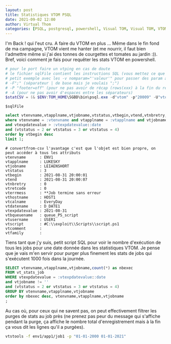 ```yaml
---
layout: post
title: Statistiques VTOM PSQL
date: 2021-09-02 12:00
author: Virtual Thom
categories: [PSQL, postgresql, powershell, Visual TOM, Visual TOM, VTOM, VTOM]
---
```

I'm Back ! qui l'eut cru. A faire du VTOM en plus ... Même dans le fin fond de ma campagne, VTOM vient me hanter (et me nourrir, il faut bien l'admettre même si j'ai des tonnes de courgettes et tomates au jardin :)).  
Bref, voici comment je fais pour requêter les stats VTOM en powershell.  

```powershell
# pour le port faire un vtping en cas de doute
# le fichier sqlFile contient les instructions SQL (vous mettez ce que vous voulez bien sûr, dans mon cas c'était pour avoir la dernière exécution d'un job donné en paramètres
# petit exemple avec les -v nomparam="'valeur'" pour passer des param au script SQL :nomparam
# -F";" (séparateur | de base mais je voulais ";")
# -P "footer=off" (pour ne pas avoir de récap (rows(xxx) à la fin du résultat)
# -A (pour ne pas avoir d'espaces entre les séparateurs)
$statCSV = (& $ENV:TOM_HOME\SGBD\bin\psql.exe -d"vtom" -p"20009" -U"vtom" -f $sqlFile -v vtenvname="'$vtenvname'" -v vtapplname="'$vtapplname'" -v vtjobname="'$vtjobname'" -v vtexpdatevalue="'$dateStatAge'" -A -F";" -P "footer=off") | ConvertFrom-Csv -Delimiter ';'
```
<!--more-->

`$sqlFile`
```sql
select vtenvname,vtapplname,vtjobname,vtstatus,vtbegin,vtend,vtnbretry,vtretcode,vterrmess,vthostname,vtcalname,vtdatename,vtexpdatevalue,vtbqueuename,vtusername,vtscript,vtcomment,vtfamily from vt_stats_job 
where vtenvname = :vtenvname and vtapplname = :vtapplname and vtjobname = :vtjobname
and vtexpdatevalue > :vtexpdatevalue::date
and (vtstatus = 2 or vtstatus = 3 or vtstatus = 4)
order by vtbegin desc
limit 1;
```

```
# convertfrom-csv l'avantage c'est que l'objet est bien propre, on peut accéder à tous les attributs
vtenvname      : ENV1
vtapplname     : LUKESKY
vtjobname      : LEIAENSHORT
vtstatus       : 3
vtbegin        : 2021-08-31 20:00:01
vtend          : 2021-08-31 20:00:07
vtnbretry      : 0
vtretcode      : 0
vterrmess      : **Job termine sans erreur
vthostname     : HOST1
vtcalname      : EveryDay
vtdatename     : D_DATE1
vtexpdatevalue : 2021-08-31
vtbqueuename   : queue_PS_script
vtusername     : USER1
vtscript       : #C:\\exploit\\Scripts\\script.ps1
vtcomment      :
vtfamily       :
```

Tiens tant que j'y suis, petit script SQL pour voir le nombre d'exécution de tous les jobs pour une date donnée dans les statistiques VTOM. Je pense que je vais m'en servir pour purger plus finement les stats de jobs qui s'exécutent 1000 fois dans la journée.
```sql
SELECT vtenvname,vtapplname,vtjobname,count(*) as nbexec
FROM vt_stats_job
WHERE vtexpdatevalue = :vtexpdatevalue::date
and vtjobname != ''
and (vtstatus = 2 or vtstatus = 3 or vtstatus = 4)
GROUP BY vtenvname,vtapplname,vtjobname
order by nbexec desc, vtenvname,vtapplname,vtjobname
;
```

Au cas où, pour ceux qui ne savent pas, on peut effectivement filtrer les purges de stats au job près (ne prenez pas peur du message qui s'affiche pendant la purge, ça affiche le nombre total d'enregistrement mais à la fin ça vous dit les lignes qu'il a purgées).
```bash
vtstools -f env1/app1/job1 -p "01-01-2000 01-01-2021"
```
